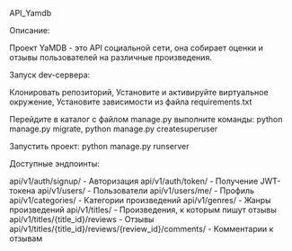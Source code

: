 API_Yamdb

Описание:

Проект YaMDB - это API социальной сети, она собирает оценки и отзывы пользователей на различные произведения.

Запуск dev-сервера:

Клонировать репозиторий,
Установите и активируйте виртуальное окружение,
Установите зависимости из файла requirements.txt

Перейдите в каталог с файлом manage.py выполните команды:
python manage.py migrate,
python manage.py createsuperuser

Запустить проект:
python manage.py runserver

Доступные эндпоинты:

api/v1/auth/signup/ - Авторизация
api/v1/auth/token/ - Получение JWT-токена
api/v1/users/ - Пользователи
api/v1/users/me/ - Профиль
api/v1/categories/ -  Категории произведений
api/v1/genres/ - Жанры произведений
api/v1/titles/ - Произведения, к которым пишут отзывы
api/v1/titles/{title_id}/reviews - Oтзывы
api/v1/titles/{title_id}/reviews/{review_id}/comments/ - Комментарии к отзывам
